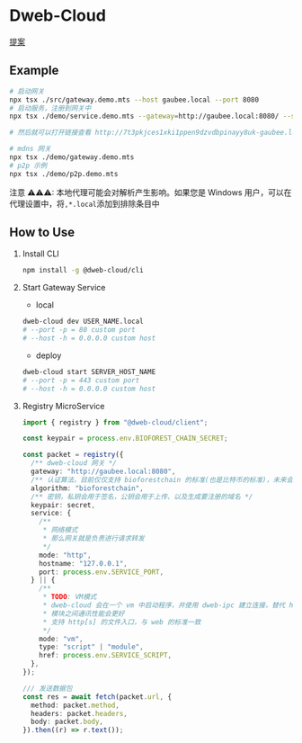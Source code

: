 # Dweb-Cloud

[提案](./proposals.md)

## Example

```bash
# 启动网关
npx tsx ./src/gateway.demo.mts --host gaubee.local --port 8080
# 启动服务，注册到网关中
npx tsx ./demo/service.demo.mts --gateway=http://gaubee.local:8080/ --secret=qaq

# 然后就可以打开链接查看 http://7t3pkjces1xki1ppen9dzvdbpinayy8uk-gaubee.local:8080/test
```

```bash
# mdns 网关
npx tsx ./demo/gateway.demo.mts
# p2p 示例
npx tsx ./demo/p2p.demo.mts
```

注意 ⚠⚠⚠: 本地代理可能会对解析产生影响。如果您是 Windows 用户，可以在代理设置中，将`,*.local`添加到排除条目中

## How to Use

1. Install CLI
   ```bash
   npm install -g @dweb-cloud/cli
   ```
2. Start Gateway Service
   - local
   ```bash
   dweb-cloud dev USER_NAME.local
   # --port -p = 80 custom port
   # --host -h = 0.0.0.0 custom host
   ```
   - deploy
   ```bash
   dweb-cloud start SERVER_HOST_NAME
   # --port -p = 443 custom port
   # --host -h = 0.0.0.0 custom host
   ```
3. Registry MicroService

   ```ts
   import { registry } from "@dweb-cloud/client";

   const keypair = process.env.BIOFOREST_CHAIN_SECRET;

   const packet = registry({
     /** dweb-cloud 网关 */
     gateway: "http://gaubee.local:8080",
     /** 认证算法，目前仅仅支持 bioforestchain 的标准(也是比特币的标准)，未来会加入 web3 的标准 */
     algorithm: "bioforestchain",
     /** 密钥，私钥会用于签名，公钥会用于上传、以及生成要注册的域名 */
     keypair: secret,
     service: {
       /**
        * 网络模式
        * 那么网关就是负责进行请求转发
        */
       mode: "http",
       hostname: "127.0.0.1",
       port: process.env.SERVICE_PORT,
     } || {
       /**
        * TODO: VM模式
        * dweb-cloud 会在一个 vm 中启动程序，并使用 dweb-ipc 建立连接，替代 http 协议
        * 模块之间通讯性能会更好
        * 支持 http[s] 的文件入口，与 web 的标准一致
        */
       mode: "vm",
       type: "script" | "module",
       href: process.env.SERVICE_SCRIPT,
     },
   });

   /// 发送数据包
   const res = await fetch(packet.url, {
     method: packet.method,
     headers: packet.headers,
     body: packet.body,
   }).then((r) => r.text());
   ```
